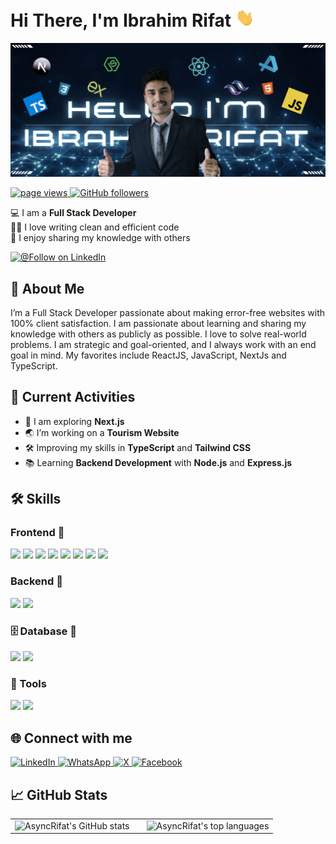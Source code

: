 <h1>Hi There, I'm Ibrahim Rifat <img  src="https://raw.githubusercontent.com/ABSphreak/ABSphreak/master/gifs/Hi.gif" width="30px"></h1>
<img src='https://github.com/AsyncRifat/AsyncRifat/blob/main/banner.jpeg' alt='Ibrahim Rifat'>

<p align="left">
  <a href="https://github.com/AsyncRifat/AsyncRifat">
    <img src="https://komarev.com/ghpvc/?username=AsyncRifat" alt="page views" />
  </a>
  <a href="https://github.com/AsyncRifat?tab=followers">
    <img alt="GitHub followers" src="https://img.shields.io/github/followers/AsyncRifat?style=flat&logo=github">
  </a>
  
</p>

<p>
💻 I am a <strong>Full Stack Developer</strong> <br> 
🧑‍💻 I love writing clean and efficient code <br> 
📢 I enjoy sharing my knowledge with others
</p>

<p align="left">
  <a href="https://www.linkedin.com/in/ibrahim-rifat" target="_blank">
    <img src="https://img.shields.io/badge/Follow%20on%20LinkedIn-blue?logo=linkedin&style=for-the-badge" alt="@Follow on LinkedIn" />
  </a>
</p>

## 🚀 About Me
I’m a Full Stack Developer passionate about making error-free websites with 100% client satisfaction. I am passionate about learning and sharing my knowledge with others as publicly as possible. I love to solve real-world problems. I am strategic and goal-oriented, and I always work with an end goal in mind. My favorites include ReactJS, JavaScript, NextJs and TypeScript.

## 🔭 Current Activities

- 🚀 I am exploring **Next.js**  
- 🌏 I’m working on a **Tourism Website**  
- 🛠 Improving my skills in **TypeScript** and **Tailwind CSS**  
- 📚 Learning **Backend Development** with **Node.js** and **Express.js**


## 🛠 Skills

### Frontend :muscle:
<p>
  <img src="https://img.shields.io/badge/Next.js-000000?style=for-the-badge&logo=next.js&logoColor=white" />
  <img src="https://img.shields.io/badge/TypeScript-3178C6?style=for-the-badge&logo=typescript&logoColor=white" />
  <img src="https://img.shields.io/badge/JavaScript-F7DF1E?style=for-the-badge&logo=javascript&logoColor=black" />
  <img src="https://img.shields.io/badge/React-20232A?style=for-the-badge&logo=react&logoColor=61DAFB" />
  <img src="https://img.shields.io/badge/Tailwind_CSS-38B2AC?style=for-the-badge&logo=tailwind-css&logoColor=white" />
  <img src="https://img.shields.io/badge/Bootstrap-7952B3?style=for-the-badge&logo=bootstrap&logoColor=white" />
  <img src="https://img.shields.io/badge/HTML5-E34F26?style=for-the-badge&logo=html5&logoColor=white" />
  <img src="https://img.shields.io/badge/CSS3-1572B6?style=for-the-badge&logo=css3&logoColor=white" />
</p>

### Backend :muscle:
<p>
  <img src="https://img.shields.io/badge/Node.js-339933?style=for-the-badge&logo=node.js&logoColor=white" />
  <img src="https://img.shields.io/badge/Express.js-000000?style=for-the-badge&logo=express&logoColor=white" />
</p>

### 🗄 Database :muscle:
<p>
  <img src="https://img.shields.io/badge/MongoDB-47A248?style=for-the-badge&logo=mongodb&logoColor=white" />
  <img src="https://img.shields.io/badge/Mongoose-880000?style=for-the-badge&logo=mongoose&logoColor=white" />
</p>

### 🧰 Tools
<p>
  <img src="https://img.shields.io/badge/VS%20Code-007ACC?style=for-the-badge&logo=visual-studio-code&logoColor=white" />
  <img src="https://img.shields.io/badge/GitHub-181717?style=for-the-badge&logo=github&logoColor=white" />
</p>


## 🌐 Connect with me
<p align="left">
  <a href="https://www.linkedin.com/in/ibrahim-rifat" target="_blank">
    <img src="https://img.shields.io/badge/LinkedIn-0A66C2?style=for-the-badge&logo=linkedin&logoColor=white" alt="LinkedIn" />
  </a>
  <a href="https://wa.me/8801737168011" target="_blank">
    <img src="https://img.shields.io/badge/WhatsApp-25D366?style=for-the-badge&logo=whatsapp&logoColor=white" alt="WhatsApp" />
  </a>
  <a href="https://twitter.com/ItsIbrahimRifat" target="_blank">
    <img src="https://img.shields.io/badge/X-1DA1F2?style=for-the-badge&logo=x&logoColor=white" alt="X" />
  </a>
  <a href="https://www.facebook.com/IbrahimRifatOfficial" target="_blank">
    <img src="https://img.shields.io/badge/Facebook-1877F2?style=for-the-badge&logo=facebook&logoColor=white" alt="Facebook" />
  </a>
</p>


## :chart_with_upwards_trend: GitHub Stats

<table align="center">
  <tr>
    <td align="center">
      <img src="https://github-readme-stats.vercel.app/api?username=AsyncRifat&show_icons=true&theme=radical" alt="AsyncRifat's GitHub stats" />
    </td>
    <td align="center" style="padding-left: 20px;">
      <img src="https://github-readme-stats.vercel.app/api/top-langs/?username=AsyncRifat&layout=compact&theme=radical" alt="AsyncRifat's top languages" />
    </td>
  </tr>
</table>

